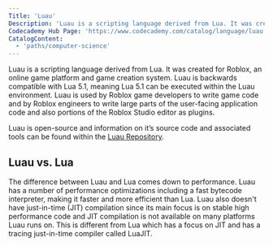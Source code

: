 ```yaml
---
Title: 'Luau'
Description: 'Luau is a scripting language derived from Lua. It was created for Roblox, an online game platform and game creation system. Luau is backwards compatible with Lua 5.1, meaning Lua 5.1 can be executed within the Luau environment.'
Codecademy Hub Page: 'https://www.codecademy.com/catalog/language/luau'
CatalogContent:
  - 'paths/computer-science'
---
```


Luau is a scripting language derived from Lua. It was created for Roblox, an online game platform and game creation system. Luau is backwards compatible with Lua 5.1, meaning Lua 5.1 can be executed within the Luau environment. Luau is used by Roblox game developers to write game code and by Roblox engineers to write large parts of the user-facing application code and also portions of the Roblox Studio editor as plugins.

Luau is open-source and information on it’s source code and associated tools can be found within the [Luau Repository](https://github.com/Roblox/luau#readme).

## Luau vs. Lua

The difference between Luau and Lua comes down to performance. Luau has a number of performance optimizations including a fast bytecode interpreter, making it faster and more efficient than Lua. Luau also doesn't have just-in-time (JIT) compilation since its main focus is on stable high performance code and JIT compilation is not available on many platforms Luau runs on. This is different from Lua which has a focus on JIT and has a tracing just-in-time compiler called LuaJIT.
